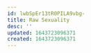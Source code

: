 ```yaml
---
id: lwbSpEr13tR0PILA9vbg-
title: Raw Sexuality
desc: ''
updated: 1643723096371
created: 1643723096371
---
```


